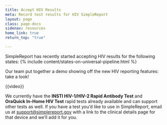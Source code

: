 ```yaml
---
title: Accept HIV Results
meta: Record test results for HIV SimpleReport
layout: page
class: page-docs
sidenav: resources
home_link: true
return_top: "true"

---
```


SimpleReport has recently started accepting HIV results for the following states:
{% include content/states-on-universal-pipeline.html %}

Our team put together a demo showing off the new HIV reporting features: take a look!

{{video}}

We currently have the **INSTI HIV-1/HIV-2 Rapid Antibody Test** and **OraQuick In-Home HIV Test** rapid tests already available and can support other tests as well. If you have a test you’d like to use in SimpleReport, email us at <a href="mailto:support@simplereport.gov">support@simplereport.gov</a> with a link to the clinical details page for that device and we’ll add it for you. 

